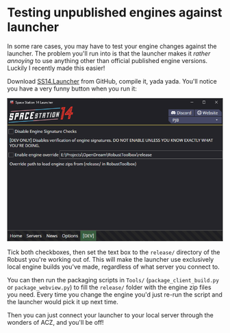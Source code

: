 # Testing unpublished engines against launcher

In some rare cases, you may have to test your engine changes against the launcher. The problem you'll run into is that the launcher makes it *rather annoying* to use anything other than official published engine versions. Luckily I recently made this easier!

Download [SS14.Launcher](https://github.com/space-wizards/SS14.Launcher) from GitHub, compile it, yada yada. You'll notice you have a very funny button when you run it:

![](../assets/engine-development/launcher-dev-menu.png)

Tick both checkboxes, then set the text box to the `release/` directory of the Robust you're working out of. This will make the launcher use exclusively local engine builds you've made, regardless of what server you connect to.

You can then run the packaging scripts in `Tools/` (`package_client_build.py` or `package_webview.py`) to fill the `release/` folder with the engine zip files you need. Every time you change the engine you'd just re-run the script and the launcher would pick it up next time.

Then you can just connect your launcher to your local server through the wonders of ACZ, and you'll be off!
